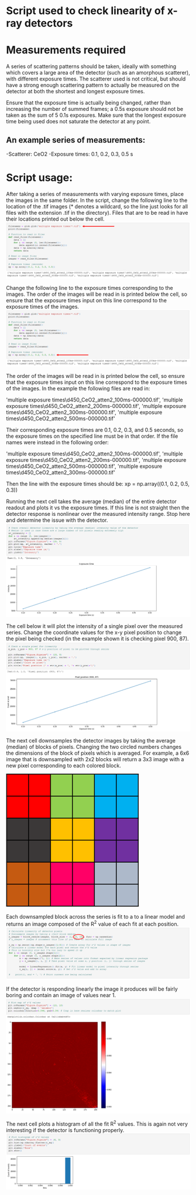 # Script used to check linearity of x-ray detectors

# Measurements required
A series of scattering patterns should be taken, ideally with something which covers a large area of the detector (such as an amorphous scatterer), with different exposure times. The scatterer used is not critical, but should have a strong enough scattering pattern to actually be measured on the detector at both the shortest and longest exposure times.

Ensure that the exposure time is actually being changed, rather than increasing the number of summed frames; a 0.5s exposure should not be taken as the sum of 5 0.1s exposures. Make sure that the longest exposure time being used does not saturate the detector at any point.

## An example series of measurements:
  -Scatterer: CeO2
  -Exposure times: 0.1, 0.2, 0.3, 0.5 s
  
# Script usage:
After taking a series of measurements with varying exposure times, place the images in the same folder. In the script, change the following line to the location of the .tif images (* denotes a wildcard, so the line just looks for all files with the extension .tif in the directory). Files that are to be read in have their locations printed out below the cell.
![File location](https://github.com/jmsweng/X-ray-detector-gain-map/blob/main/Detector%20linearity%20check/images/File%20location.png)

Change the following line to the exposure times corresponding to the images. The order of the images will be read in is printed below the cell, so ensure that the exposure times input on this line correspond to the exposure times of the images. 
![Exposure times](https://github.com/jmsweng/X-ray-detector-gain-map/blob/main/Detector%20linearity%20check/images/exposure%20times.png)

The order of the images will be read in is printed below the cell, so ensure that the exposure times input on this line correspond to the exposure times of the images. In the example the following files are read in:

'multiple exposure times\\d450_CeO2_atten2_100ms-000000.tif', 
'multiple exposure times\\d450_CeO2_atten2_200ms-000000.tif', 
'multiple exposure times\\d450_CeO2_atten2_300ms-000000.tif', 
'multiple exposure times\\d450_CeO2_atten2_500ms-000000.tif'

Their corresponding exposure times are 0.1, 0.2, 0.3, and 0.5 seconds, so the exposure times on the specified line must be in that order. If the file names were instead in the following order:

'multiple exposure times\\d450_CeO2_atten2_100ms-000000.tif', 
'multiple exposure times\\d450_CeO2_atten2_200ms-000000.tif', 
'multiple exposure times\\d450_CeO2_atten2_500ms-000000.tif', 
'multiple exposure times\\d450_CeO2_atten2_300ms-000000.tif'

Then the line with the exposure times should be:
xp = np.array((0.1, 0.2, 0.5, 0.3))

Running the next cell takes the average (median) of the entire detector readout and plots it vs the exposure times. If this line is not straight then the detector response is nonlinear over the measured intensity range. Stop here and determine the issue with the detector. 
![Average detector intensity](https://github.com/jmsweng/X-ray-detector-gain-map/blob/main/Detector%20linearity%20check/images/detector%20average.PNG)

The cell below it will plot the intensity of a single pixel over the measured series. Change the coordinate values for the x-y pixel position to change the pixel being checked (in the example shown it is checking pixel 900, 87).
![Single pixel intensity](https://github.com/jmsweng/X-ray-detector-gain-map/blob/main/Detector%20linearity%20check/images/single%20pixel.PNG)

The next cell downsamples the detector images by taking the average (median) of blocks of pixels. Changing the two circled numbers changes the dimensions of the block of pixels which is averaged. For example, a 6x6 image that is downsampled with 2x2 blocks will return a 3x3 image with a new pixel corresponding to each colored block.

![Block reduction illustration](https://github.com/jmsweng/X-ray-detector-gain-map/blob/main/Detector%20linearity%20check/images/block%20reduce%2C%20illustration.png)

Each downsampled block across the series is fit to a to a linear model and returns an image composed of the R<sup>2</sup> value of each fit at each position. 
![Detector r^2](https://github.com/jmsweng/X-ray-detector-gain-map/blob/main/Detector%20linearity%20check/images/block%20reduce.png)

If the detector is responding linearly the image it produces will be fairly boring and contain an image of values near 1.  
![r^2 image](https://github.com/jmsweng/X-ray-detector-gain-map/blob/main/Detector%20linearity%20check/images/r%5E2%20image.PNG)

The next cell plots a histogram of all the fit R<sup>2</sup> values. This is again not very interesting if the detector is functioning properly.
![r^2 histogram](https://github.com/jmsweng/X-ray-detector-gain-map/blob/main/Detector%20linearity%20check/images/r%5E2%20histogram.PNG)
